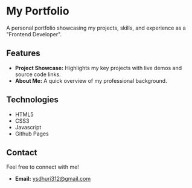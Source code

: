 <!-- @format -->

# My Portfolio

A personal portfolio showcasing my projects, skills, and experience as a "Frontend Developer".

## **Features**

- **Project Showcase:** Highlights my key projects with live demos and source code links.
- **About Me:** A quick overview of my professional background.

## **Technologies**

- HTML5
- CSS3
- Javascript
- Github Pages

## **Contact**

Feel free to connect with me!

- **Email:** ysdhuri312@gmail.com
